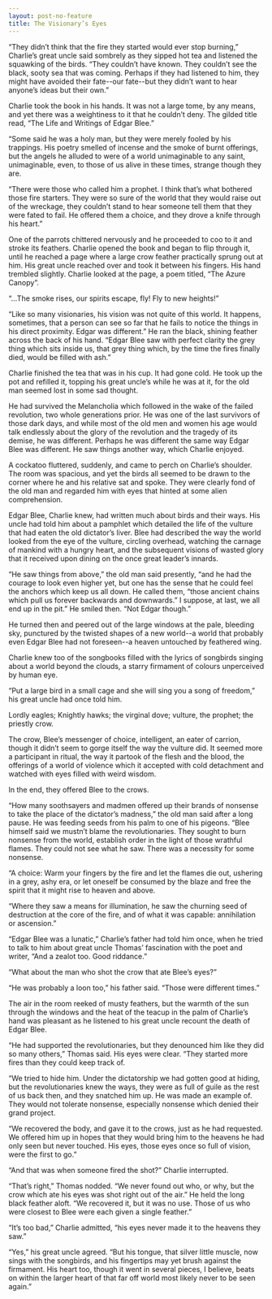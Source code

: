 ```yaml
---
layout: post-no-feature
title: The Visionary’s Eyes
---
```


“They didn’t think that the fire they started would ever stop burning,” Charlie’s great uncle said sombrely as they sipped hot tea and listened the squawking of the birds. “They couldn’t have known. They couldn’t see the black, sooty sea that was coming. Perhaps if they had listened to him, they might have avoided their fate--our fate--but they didn’t want to hear anyone’s ideas but their own.”

Charlie took the book in his hands. It was not a large tome, by any means, and yet there was a weightiness to it that he couldn’t deny. The gilded title read, “The Life and Writings of Edgar Blee.”

“Some said he was a holy man, but they were merely fooled by his trappings. His poetry smelled of incense and the smoke of burnt offerings, but the angels he alluded to were of a world unimaginable to any saint, unimaginable, even, to those of us alive in these times, strange though they are.

“There were those who called him a prophet. I think that’s what bothered those fire starters. They were so sure of the world that they would raise out of the wreckage, they couldn’t stand to hear someone tell them that they were fated to fail. He offered them a choice, and they drove a knife through his heart.”

One of the parrots chittered nervously and he proceeded to coo to it and stroke its feathers. Charlie opened the book and began to flip through it, until he reached a page where a large crow feather practically sprung out at him. His great uncle reached over and took it between his fingers. His hand trembled slightly. Charlie looked at the page, a poem titled, “The Azure Canopy”.

“…The smoke rises, our spirits escape, fly! Fly to new heights!”

“Like so many visionaries, his vision was not quite of this world. It happens, sometimes, that a person can see so far that he fails to notice the things in his direct proximity. Edgar was different.” He ran the black, shining feather across the back of his hand. “Edgar Blee saw with perfect clarity the grey thing which sits inside us, that grey thing which, by the time the fires finally died, would be filled with ash.”

Charlie finished the tea that was in his cup. It had gone cold. He took up the pot and refilled it, topping his great uncle’s while he was at it, for the old man seemed lost in some sad thought. 

He had survived the Melancholia which followed in the wake of the failed revolution, two whole generations prior. He was one of the last survivors of those dark days, and while most of the old men and women his age would talk endlessly about the glory of the revolution and the tragedy of its demise, he was different. Perhaps he was different the same way Edgar Blee was different. He saw things another way, which Charlie enjoyed.

A cockatoo fluttered, suddenly, and came to perch on Charlie’s shoulder. The room was spacious, and yet the birds all seemed to be drawn to the corner where he and his relative sat and spoke. They were clearly fond of the old man and regarded him with eyes that hinted at some alien comprehension.

Edgar Blee, Charlie knew, had written much about birds and their ways. His uncle had told him about a pamphlet which detailed the life of the vulture that had eaten the old dictator’s liver. Blee had described the way the world looked from the eye of the vulture, circling overhead, watching the carnage of mankind with a hungry heart, and the subsequent visions of wasted glory that it received upon dining on the once great leader’s innards. 

“He saw things from above,” the old man said presently, “and he had the courage to look even higher yet, but one has the sense that he could feel the anchors which keep us all down. He called them, “those ancient chains which pull us forever backwards and downwards.” I suppose, at last, we all end up in the pit.” He smiled then. “Not Edgar though.”

He turned then and peered out of the large windows at the pale, bleeding sky, punctured by the twisted shapes of a new world--a world that probably even Edgar Blee had not foreseen--a heaven untouched by feathered wing.

Charlie knew too of the songbooks filled with the lyrics of songbirds singing about a world beyond the clouds, a starry firmament of colours unperceived by human eye.

“Put a large bird in a small cage and she will sing you a song of freedom,” his great uncle had once told him.

Lordly eagles; Knightly hawks; the virginal dove; vulture, the prophet; the priestly crow.

The crow, Blee’s messenger of choice, intelligent, an eater of carrion, though it didn’t seem to gorge itself the way the vulture did. It seemed more a participant in ritual, the way it partook of the flesh and the blood, the offerings of a world of violence which it accepted with cold detachment and watched with eyes filled with weird wisdom.

In the end, they offered Blee to the crows.

“How many soothsayers and madmen offered up their brands of nonsense to take the place of the dictator’s madness,” the old man said after a long pause. He was feeding seeds from his palm to one of his pigeons. “Blee himself said we mustn’t blame the revolutionaries. They sought to burn nonsense from the world, establish order in the light of those wrathful flames. They could not see what he saw. There was a necessity for some nonsense.

“A choice: Warm your fingers by the fire and let the flames die out, ushering in a grey, ashy era, or let oneself be consumed by the blaze and free the spirit that it might rise to heaven and above.

“Where they saw a means for illumination, he saw the churning seed of destruction at the core of the fire, and of what it was capable: annihilation or ascension.”

“Edgar Blee was a lunatic,” Charlie’s father had told him once, when he tried to talk to him about great uncle Thomas’ fascination with the poet and writer, “And a zealot too. Good riddance.”

“What about the man who shot the crow that ate Blee’s eyes?”

“He was probably a loon too,” his father said. “Those were different times.”

The air in the room reeked of musty feathers, but the warmth of the sun through the windows and the heat of the teacup in the palm of Charlie’s hand was pleasant as he listened to his great uncle recount the death of Edgar Blee.

“He had supported the revolutionaries, but they denounced him like they did so many others,” Thomas said. His eyes were clear. “They started more fires than they could keep track of.

“We tried to hide him. Under the dictatorship we had gotten good at hiding, but the revolutionaries knew the ways, they were as full of guile as the rest of us back then, and they snatched him up. He was made an example of. They would not tolerate nonsense, especially nonsense which denied their grand project.

“We recovered the body, and gave it to the crows, just as he had requested. We offered him up in hopes that they would bring him to the heavens he had only seen but never touched. His eyes, those eyes once so full of vision, were the first to go.”

“And that was when someone fired the shot?” Charlie interrupted.

“That’s right,” Thomas nodded. “We never found out who, or why, but the crow which ate his eyes was shot right out of the air.” He held the long black feather aloft. “We recovered it, but it was no use. Those of us who were closest to Blee were each given a single feather.”

“It’s too bad,” Charlie admitted, “his eyes never made it to the heavens they saw.”

“Yes,” his great uncle agreed. “But his tongue, that silver little muscle, now sings with the songbirds, and his fingertips may yet brush against the firmament. His heart too, though it went in several pieces, I believe, beats on within the larger heart of that far off world most likely never to be seen again.”